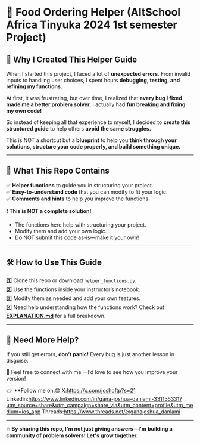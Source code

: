 # 🛒 Food Ordering Helper (AltSchool Africa Tinyuka 2024 1st semester Project)  

## **🚀 Why I Created This Helper Guide**  
When I started this project, I faced a lot of **unexpected errors**. From invalid inputs to handling user choices, I spent hours **debugging, testing, and refining my functions**.  

At first, it was frustrating, but over time, I realized that **every bug I fixed made me a better problem solver.** I actually had **fun breaking and fixing my own code!**  

So instead of keeping all that experience to myself, I decided to **create this structured guide** to help others **avoid the same struggles.**  

This is NOT a shortcut but a **blueprint** to help you **think through your solutions, structure your code properly, and build something unique.**  

---

## **📌 What This Repo Contains**  
✅ **Helper functions** to guide you in structuring your project.  
✅ **Easy-to-understand code** that you can modify to fit your logic.  
✅ **Comments and hints** to help you improve the functions.  

❗ **This is NOT a complete solution!**  
- The functions here help with structuring your project.  
- Modify them and add your own logic.  
- Do NOT submit this code as-is—make it your own!  

---

## **🛠 How to Use This Guide**  
1️⃣ Clone this repo or download `helper_functions.py`.  
2️⃣ Use the functions inside your instructor’s notebook.  
3️⃣ Modify them as needed and add your own features.  
4️⃣ Need help understanding how the functions work? Check out **[EXPLANATION.md](EXPLANATION.md)** for a full breakdown.  

---

## **🔗 Need More Help?**  
If you still get errors, **don’t panic!** Every bug is just another lesson in disguise.  

💬 Feel free to connect with me —I’d love to see how you improve your version!   

👉 **Follow me on:😎
X:https://x.com/joshoftp?s=21
Linkedin:https://www.linkedin.com/in/gana-joshua-danlami-331156331?utm_source=share&utm_campaign=share_via&utm_content=profile&utm_medium=ios_app
Threads:https://www.threads.net/@ganajoshua_danlami

---

🔥 **By sharing this repo, I'm not just giving answers—I'm building a community of problem solvers! Let's grow together.** 

